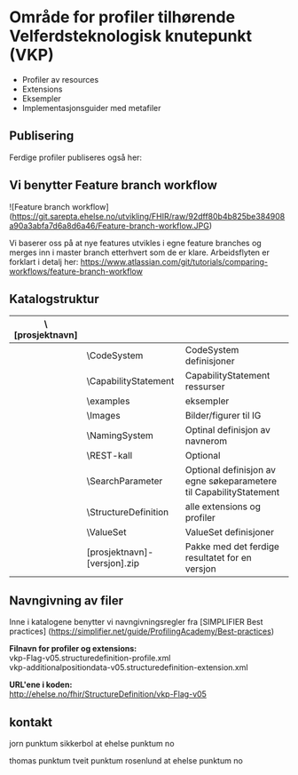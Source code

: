 # Område for profiler tilhørende Velferdsteknologisk knutepunkt (VKP)
- Profiler av resources
- Extensions
- Eksempler
- Implementasjonsguider med metafiler

## Publisering
Ferdige profiler publiseres også her: 


## Vi benytter Feature branch workflow
![Feature branch workflow]
(https://git.sarepta.ehelse.no/utvikling/FHIR/raw/92dff80b4b825be384908a90a3abfa7d6a8d6a46/Feature-branch-workflow.JPG)

Vi baserer oss på at nye features utvikles i egne feature branches og merges inn i master branch etterhvert som de er klare. Arbeidsflyten er forklart i detalj her:
https://www.atlassian.com/git/tutorials/comparing-workflows/feature-branch-workflow

## Katalogstruktur

|\\[prosjektnavn]| | |
|---|---|---|
| |\\CodeSystem | CodeSystem definisjoner |
| |\\CapabilityStatement | CapabilityStatement ressurser |
| |\\examples | eksempler |
| |\\Images | Bilder/figurer til IG |
| |\\NamingSystem | Optinal definisjon av navnerom |
| |\\REST-kall | Optional |
| |\\SearchParameter | Optional definisjon av egne søkeparametere til CapabilityStatement|
| |\\StructureDefinition | alle extensions og profiler |
| |\\ValueSet | ValueSet definisjoner |
| |[prosjektnavn]-[versjon].zip | Pakke med det ferdige resultatet for en versjon |

## Navngivning av filer
Inne i katalogene benytter vi navngivningsregler fra [SIMPLIFIER Best practices] (https://simplifier.net/guide/ProfilingAcademy/Best-practices)

**Filnavn for profiler og extensions:**  
vkp-Flag-v05.structuredefinition-profile.xml  
vkp-additionalpositiondata-v05.structuredefinition-extension.xml  

**URL'ene i koden:**  
http://ehelse.no/fhir/StructureDefinition/vkp-Flag-v05

## kontakt

jorn punktum sikkerbol at ehelse punktum no

thomas punktum tveit punktum rosenlund at ehelse punktum no

